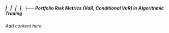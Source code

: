 ##### |   |   |   |   ├── Portfolio Risk Metrics (VaR, Conditional VaR) in Algorithmic Trading

*Add content here*